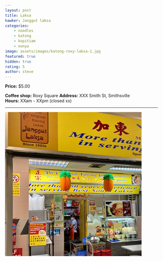 ```yaml
---
layout: post
title: Laksa
hawker: Janggut laksa
categories: 
    - noodles
    - katong
    - kopitiam
    - nonya
image: assets/images/katong-roxy-laksa-1.jpg
featured: true
hidden: true
rating: 5
author: steve
---
```



**Price:** $5.00  

**Coffee shop:** Roxy Square
**Address:** XXX Smith St, Smithsville  
**Hours:** XXam - XXpm (closed xx)  

***  

![Janggut laksa](/assets/images/katong-roxy-laksa-2.jpg "Janggut laksa")
